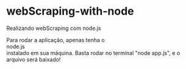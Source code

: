 # webScraping-with-node
Realizando webScraping com node.js

<p>Para rodar a aplicação, apenas tenha o <br>node.js</br> instalado em sua máquina.
  Basta rodar no terminal "node app.js", e o arquivo será baixado!
 </p>
